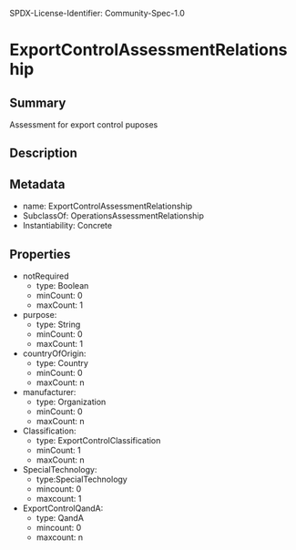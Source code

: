 SPDX-License-Identifier: Community-Spec-1.0

# ExportControlAssessmentRelationship

## Summary

Assessment for export control puposes

## Description


## Metadata

- name: ExportControlAssessmentRelationship
- SubclassOf: OperationsAssessmentRelationship
- Instantiability: Concrete

## Properties


- notRequired
  - type: Boolean
  - minCount: 0
  - maxCount: 1
- purpose: 
  - type: String
  - minCount: 0
  - maxCount: 1
- countryOfOrigin:
  - type: Country
  - minCount: 0
  - maxCount: n
- manufacturer: 
  - type: Organization
  - minCount: 0
  - maxCount: n
- Classification: 
  - type: ExportControlClassification
  - minCount: 1
  - maxCount: n
- SpecialTechnology: 
  - type:SpecialTechnology
  - mincount: 0
  - maxcount: 1
- ExportControlQandA:
  - type: QandA
  - mincount: 0
  - maxcount: n